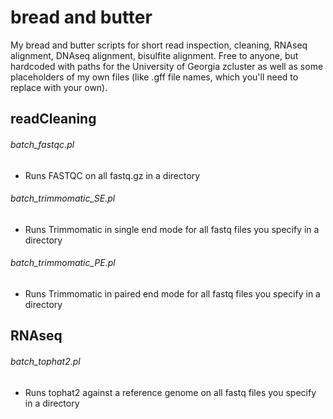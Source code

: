 bread and butter
================

My bread and butter scripts for short read inspection, cleaning, RNAseq alignment, DNAseq alignment, bisulfite alignment. Free to anyone, but hardcoded with paths for the University of Georgia zcluster as well as some placeholders of my own files (like .gff file names, which you'll need to replace with your own).

readCleaning
------------
###### batch_fastqc.pl
* Runs FASTQC on all fastq.gz in a directory

###### batch_trimmomatic_SE.pl
* Runs Trimmomatic in single end mode for all fastq files you specify in a directory

###### batch_trimmomatic_PE.pl
* Runs Trimmomatic in paired end mode for all fastq files you specify in a directory

RNAseq
----------
###### batch_tophat2.pl
* Runs tophat2 against a reference genome on all fastq files you specify in a directory

